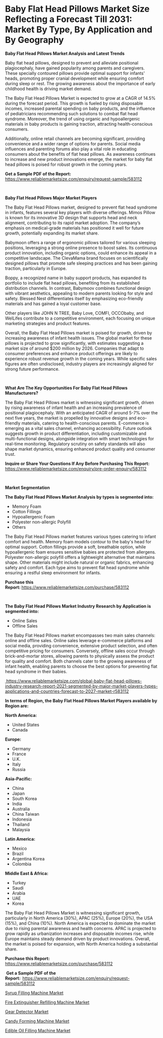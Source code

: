 <p><h1>Baby Flat Head Pillows Market Size Reflecting a Forecast Till 2031: Market By Type, By Application and By Geography</h1></p><p><strong>Baby Flat Head Pillows Market Analysis and Latest Trends</strong></p>
<p><p>Baby flat head pillows, designed to prevent and alleviate positional plagiocephaly, have gained popularity among parents and caregivers. These specially contoured pillows provide optimal support for infants' heads, promoting proper cranial development while ensuring comfort during sleep or rest. The growing awareness about the importance of early childhood health is driving market demand.</p><p>The Baby Flat Head Pillows Market is expected to grow at a CAGR of 14.5% during the forecast period. This growth is fueled by rising disposable incomes, increased parental spending on baby products, and the influence of pediatricians recommending such solutions to combat flat head syndrome. Moreover, the trend of using organic and hypoallergenic materials in baby products is gaining traction, attracting health-conscious consumers.</p><p>Additionally, online retail channels are becoming significant, providing convenience and a wider range of options for parents. Social media influences and parenting forums also play a vital role in educating consumers about the benefits of flat head pillows. As awareness continues to increase and new product innovations emerge, the market for baby flat head pillows is poised for robust growth in the coming years.</p></p>
<p><strong>Get a Sample PDF of the Report:&nbsp;</strong> <a href="https://www.reliablemarketsize.com/enquiry/request-sample/583112?utm_campaign=1897&utm_medium=2&utm_source=Github&utm_content=ia&utm_term=27122024&utm_id=baby-flat-head-pillows">https://www.reliablemarketsize.com/enquiry/request-sample/583112</a></p>
<p>&nbsp;</p>
<p><strong>Baby Flat Head Pillows Major Market Players</strong></p>
<p><p>The Baby Flat Head Pillows market, designed to prevent flat head syndrome in infants, features several key players with diverse offerings. Mimos Pillow is known for its innovative 3D design that supports head and neck alignment, contributing to its rapid market adoption. The company’s emphasis on medical-grade materials has positioned it well for future growth, potentially expanding its market share.</p><p>Babymoon offers a range of ergonomic pillows tailored for various sleeping positions, leveraging a strong online presence to boost sales. Its continuous product innovation, including organic options, could enhance its appeal in a competitive landscape. The ClevaMama brand focuses on scientifically designed pillows that promote safe sleeping practices and has been gaining traction, particularly in Europe.</p><p>Boppy, a recognized name in baby support products, has expanded its portfolio to include flat head pillows, benefiting from its established distribution channels. In contrast, Babymoov combines functional design with vibrant aesthetics, appealing to modern parents looking for style and safety. Blessed Nest differentiates itself by emphasizing eco-friendly materials and has gained a loyal customer base.</p><p>Other players like JOHN N TREE, Baby Love, COMFI, OCCObaby, and WelLifes contribute to a competitive environment, each focusing on unique marketing strategies and product features.</p><p>Overall, the Baby Flat Head Pillows market is poised for growth, driven by increasing awareness of infant health issues. The global market for these pillows is projected to grow significantly, with estimates suggesting a market size of around $200 million by 2026. Companies that adapt to consumer preferences and enhance product offerings are likely to experience robust revenue growth in the coming years. While specific sales figures are often undisclosed, industry players are increasingly aligned for strong future performance.</p></p>
<p>&nbsp;</p>
<p><strong>What Are The Key Opportunities For Baby Flat Head Pillows Manufacturers?</strong></p>
<p><p>The Baby Flat Head Pillows market is witnessing significant growth, driven by rising awareness of infant health and an increasing prevalence of positional plagiocephaly. With an anticipated CAGR of around 5-7% over the next five years, the market is propelled by innovative designs and eco-friendly materials, catering to health-conscious parents. E-commerce is emerging as a vital sales channel, enhancing accessibility. Future outlook suggests growth in product differentiation, including customizable and multi-functional designs, alongside integration with smart technologies for real-time monitoring. Regulatory scrutiny on safety standards will also shape market dynamics, ensuring enhanced product quality and consumer trust.</p></p>
<p><strong>Inquire or Share Your Questions If Any Before Purchasing This Report:</strong> <a href="https://www.reliablemarketsize.com/enquiry/pre-order-enquiry/583112?utm_campaign=1897&utm_medium=2&utm_source=Github&utm_content=ia&utm_term=27122024&utm_id=baby-flat-head-pillows">https://www.reliablemarketsize.com/enquiry/pre-order-enquiry/583112</a></p>
<p>&nbsp;</p>
<p><strong>Market Segmentation</strong></p>
<p><strong>The Baby Flat Head Pillows Market Analysis by types is segmented into:</strong></p>
<p><ul><li>Memory Foam</li><li>Cotton Fillings</li><li>Hypoallergenic Foam</li><li>Polyester non-allergic Polyfill</li><li>Others</li></ul></p>
<p><p>The Baby Flat Head Pillows market features various types catering to infant comfort and health. Memory foam models contour to the baby's head for optimal support. Cotton fillings provide a soft, breathable option, while hypoallergenic foam ensures sensitive babies are protected from allergens. Polyester non-allergic polyfill offers a lightweight alternative that maintains shape. Other materials might include natural or organic fabrics, enhancing safety and comfort. Each type aims to prevent flat head syndrome while ensuring a restful sleep environment for infants.</p></p>
<p><strong>Purchase this Report:&nbsp;</strong><a href="https://www.reliablemarketsize.com/purchase/583112?utm_campaign=1897&utm_medium=2&utm_source=Github&utm_content=ia&utm_term=27122024&utm_id=baby-flat-head-pillows">https://www.reliablemarketsize.com/purchase/583112</a></p>
<p>&nbsp;</p>
<p><strong>The Baby Flat Head Pillows Market Industry Research by Application is segmented into:</strong></p>
<p><ul><li>Online Sales</li><li>Offline Sales</li></ul></p>
<p><p>The Baby Flat Head Pillows market encompasses two main sales channels: online and offline sales. Online sales leverage e-commerce platforms and social media, providing convenience, extensive product selection, and often competitive pricing for consumers. Conversely, offline sales occur through brick-and-mortar stores, allowing parents to physically assess the product for quality and comfort. Both channels cater to the growing awareness of infant health, enabling parents to choose the best options for preventing flat head syndrome in their babies.</p></p>
<p><a href="https://www.reliablemarketsize.com/global-baby-flat-head-pillows-industry-research-report-2021-segmented-by-major-market-players-types-applications-and-countries-forecast-to-2027-market-r583112?utm_campaign=1897&utm_medium=2&utm_source=Github&utm_content=ia&utm_term=27122024&utm_id=baby-flat-head-pillows">&nbsp;https://www.reliablemarketsize.com/global-baby-flat-head-pillows-industry-research-report-2021-segmented-by-major-market-players-types-applications-and-countries-forecast-to-2027-market-r583112</a></p>
<p><strong>In terms of Region, the Baby Flat Head Pillows Market Players available by Region are:</strong></p>
<p>
    <p> <strong> North America: </strong>
        <ul>
            <li>United States</li>
            <li>Canada</li>
        </ul>
        </p> 
    <p> <strong> Europe: </strong>
        <ul>
            <li>Germany</li>
            <li>France</li>
            <li>U.K.</li>
            <li>Italy</li>
            <li>Russia</li>
        </ul>
        </p> 
    <p> <strong> Asia-Pacific: </strong>
        <ul>
            <li>China</li>
            <li>Japan</li>
            <li>South Korea</li>
            <li>India</li>
            <li>Australia</li>
            <li>China Taiwan</li>
            <li>Indonesia</li>
            <li>Thailand</li>
            <li>Malaysia</li>
        </ul>
        </p> 
    <p> <strong> Latin America: </strong>
        <ul>
            <li>Mexico</li>
            <li>Brazil</li>
            <li>Argentina Korea</li>
            <li>Colombia</li>
        </ul>
        </p> 
    <p> <strong> Middle East & Africa: </strong>
        <ul>
            <li>Turkey</li>
            <li>Saudi</li>
            <li>Arabia</li>
            <li>UAE</li>
            <li>Korea</li>
        </ul>
    </p>
    </p>
<p><p>The Baby Flat Head Pillows Market is witnessing significant growth, particularly in North America (30%), APAC (25%), Europe (20%), the USA (15%), and China (10%). North America is expected to dominate the market due to rising parental awareness and health concerns. APAC is projected to grow rapidly as urbanization increases and disposable incomes rise, while Europe maintains steady demand driven by product innovations. Overall, the market is poised for expansion, with North America holding a substantial share.</p></p>
<p><strong>Purchase this Report: </strong><a href="https://www.reliablemarketsize.com/purchase/583112?utm_campaign=1897&utm_medium=2&utm_source=Github&utm_content=ia&utm_term=27122024&utm_id=baby-flat-head-pillows">https://www.reliablemarketsize.com/purchase/583112</a></p>
<p>&nbsp;<strong>Get a Sample PDF of the Report:&nbsp;&nbsp;</strong><a href="https://www.reliablemarketsize.com/enquiry/request-sample/583112?utm_campaign=1897&utm_medium=2&utm_source=Github&utm_content=ia&utm_term=27122024&utm_id=baby-flat-head-pillows">https://www.reliablemarketsize.com/enquiry/request-sample/583112</a></p>
<p><strong></strong></p>
<p><p><a href="https://www.linkedin.com/pulse/syrup-filling-machine-market-growth-forecast-81-cagr-from-xftee?utm_campaign=1897&utm_medium=2&utm_source=Github&utm_content=ia&utm_term=27122024&utm_id=baby-flat-head-pillows">Syrup Filling Machine Market</a></p><p><a href="https://www.linkedin.com/pulse/future-fire-extinguisher-refilling-machine-market-trends-revenue-t7sbe?utm_campaign=1897&utm_medium=2&utm_source=Github&utm_content=ia&utm_term=27122024&utm_id=baby-flat-head-pillows">Fire Extinguisher Refilling Machine Market</a></p><p><a href="https://www.linkedin.com/pulse/aglobalgear-detector-market-analysis-including-its-size-growth-w1dpe?utm_campaign=1897&utm_medium=2&utm_source=Github&utm_content=ia&utm_term=27122024&utm_id=baby-flat-head-pillows">Gear Detector Market</a></p><p><a href="https://www.linkedin.com/pulse/future-candy-forming-machine-market-size-trends-industrys-105cagrfrom-twuce?utm_campaign=1897&utm_medium=2&utm_source=Github&utm_content=ia&utm_term=27122024&utm_id=baby-flat-head-pillows">Candy Forming Machine Market</a></p><p><a href="https://www.linkedin.com/pulse/comprehensive-assessment-globaledible-oil-filling-machine-fnahe?utm_campaign=1897&utm_medium=2&utm_source=Github&utm_content=ia&utm_term=27122024&utm_id=baby-flat-head-pillows">Edible Oil Filling Machine Market</a></p></p>